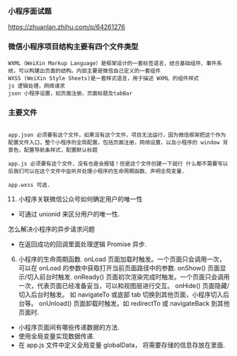### 小程序面试题
https://zhuanlan.zhihu.com/p/64261276


### 微信小程序项目结构主要有四个文件类型

```
WXML（WeiXin Markup Language）是框架设计的一套标签语言，结合基础组件、事件系统，可以构建出页面的结构。内部主要是微信自己定义的一套组件
WXSS (WeiXin Style Sheets)是一套样式语言，用于描述 WXML 的组件样式
js 逻辑处理，网络请求
json 小程序设置，如页面注册，页面标题及tabBar
```

### 主要文件

```

app.json 必须要有这个文件，如果没有这个文件，项目无法运行，因为微信框架把这个作为配置文件入口，整个小程序的全局配置。包括页面注册，网络设置，以及小程序的 window 背景色，配置导航条样式，配置默认标题

app.js 必须要有这个文件，没有也是会报错！但是这个文件创建一下就行 什么都不需要写以后我们可以在这个文件中监听并处理小程序的生命周期函数、声明全局变量.

app.wxss 可选.

```

11. 小程序关联微信公众号如何确定用户的唯一性
* 可通过 unionid 来区分用户的唯一性.

怎么解决小程序的异步请求问题
* 在返回成功的回调里面处理逻辑 Promise 异步.

6. 小程序的生命周期函数.
onLoad 页面加载时触发。一个页面只会调用一次，可以在 onLoad 的参数中获取打开当前页面路径中的参数.
onShow() 页面显示/切入前台时触发.
onReady() 页面初次渲染完成时触发。一个页面只会调用一次，代表页面已经准备妥当，可以和视图层进行交互。
onHide() 页面隐藏/切入后台时触发。 如 navigateTo 或底部 tab 切换到其他页面，小程序切入后台等。
onUnload() 页面卸载时触发。如 redirectTo 或 navigateBack 到其他页面时.

* 小程序页面间有哪些传递数据的方法.
* 使用全局变量实现数据传递.
* 在 app.js 文件中定义全局变量 globalData， 将需要存储的信息存放在里面.




